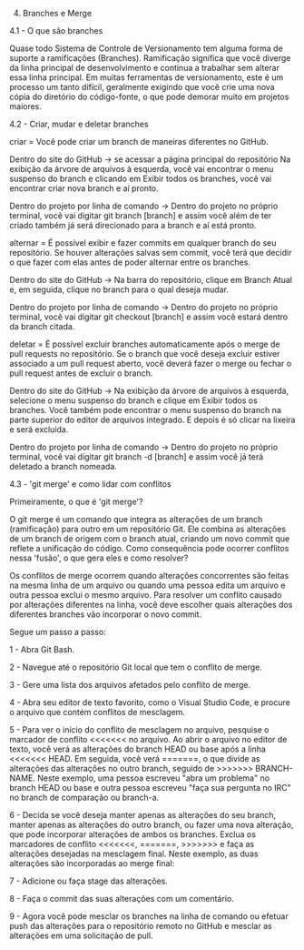4. Branches e Merge

4.1 - O que são branches

Quase todo Sistema de Controle de Versionamento tem alguma forma de suporte a ramificações (Branches). Ramificação significa que você diverge da linha principal de desenvolvimento e continua a trabalhar sem alterar essa linha principal. Em muitas ferramentas de versionamento, este é um processo um tanto difícil, geralmente exigindo que você crie uma nova cópia do diretório do código-fonte, o que pode demorar muito em projetos maiores.

4.2 - Criar, mudar e deletar branches

criar = Você pode criar um branch de maneiras diferentes no GitHub.

Dentro do site do GitHub -> se acessar a página principal do repositório Na exibição da árvore de arquivos à esquerda, você vai encontrar o menu suspenso do branch e clicando em Exibir todos os branches, você vai encontrar criar nova branch e aí pronto.

Dentro do projeto por linha de comando -> Dentro do projeto no próprio terminal, você vai digitar git branch [branch] e assim você além de ter criado também já será direcionado para a branch e aí está pronto.

alternar = É possível exibir e fazer commits em qualquer branch do seu repositório. Se houver alterações salvas sem commit, você terá que decidir o que fazer com elas antes de poder alternar entre os branches.

Dentro do site do GitHub -> Na barra do repositório, clique em  Branch Atual e, em seguida, clique no branch para o qual deseja mudar.

Dentro do projeto por linha de comando -> Dentro do projeto no próprio terminal, você vai digitar git checkout [branch] e assim você estará dentro da branch citada.

deletar = É possível excluir branches automaticamente após o merge de pull requests no repositório. Se o branch que você deseja excluir estiver associado a um pull request aberto, você deverá fazer o merge ou fechar o pull request antes de excluir o branch.

Dentro do site do GitHub -> Na exibição da árvore de arquivos à esquerda, selecione o menu suspenso do branch e clique em Exibir todos os branches. Você também pode encontrar o menu suspenso do branch na parte superior do editor de arquivos integrado. E depois é só clicar na lixeira e será excluída.

Dentro do projeto por linha de comando -> Dentro do projeto no próprio terminal, você vai digitar git branch -d [branch] e assim você já terá deletado a branch nomeada.

4.3 - 'git merge' e como lidar com conflitos

Primeiramente, o que é 'git merge'?

O git merge é um comando que integra as alterações de um branch (ramificação) para outro em um repositório Git. Ele combina as alterações de um branch de origem com o branch atual, criando um novo commit que reflete a unificação do código. Como consequência pode ocorrer conflitos nessa 'fusão', o que gera eles e como resolver?

Os conflitos de merge ocorrem quando alterações concorrentes são feitas na mesma linha de um arquivo ou quando uma pessoa edita um arquivo e outra pessoa exclui o mesmo arquivo. Para resolver um conflito causado por alterações diferentes na linha, você deve escolher quais alterações dos diferentes branches vão incorporar o novo commit.

Segue um passo a passo:

 1 - Abra Git Bash.

 2 - Navegue até o repositório Git local que tem o conflito de merge.

 3 - Gere uma lista dos arquivos afetados pelo conflito de merge.

 4 - Abra seu editor de texto favorito, como o Visual Studio Code, e procure o arquivo que contém conflitos de mesclagem.

 5 - Para ver o início do conflito de mesclagem no arquivo, pesquise o marcador de conflito <<<<<<< no arquivo. Ao abrir o arquivo no editor de texto, você verá as alterações do branch HEAD ou base após a linha <<<<<<< HEAD. Em seguida, você verá =======, o que divide as alterações das alterações no outro branch, seguido de >>>>>>> BRANCH-NAME. Neste exemplo, uma pessoa escreveu "abra um problema" no branch HEAD ou base e outra pessoa escreveu "faça sua pergunta no IRC" no branch de comparação ou branch-a.

 6 - Decida se você deseja manter apenas as alterações do seu branch, manter apenas as alterações do outro branch, ou fazer uma nova alteração, que pode incorporar alterações de ambos os branches. Exclua os marcadores de conflito <<<<<<<, =======, >>>>>>> e faça as alterações desejadas na mesclagem final. Neste exemplo, as duas alterações são incorporadas ao merge final:

 7 - Adicione ou faça stage das alterações.

 8 - Faça o commit das suas alterações com um comentário.

 9 - Agora você pode mesclar os branches na linha de comando ou efetuar push das alterações para o repositório remoto no GitHub e mesclar as alterações em uma solicitação de pull.
